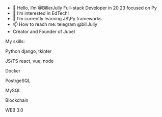 - 👋 Hello, I’m @BillerJully Full-stack Developer in 20 23 focused on Py
- 👀 I’m interested in EdTech!
- 🌱 I’m currently learning JS\Py frameworks
- 📫 How to reach me: telegram @billJully
- Creator and Founder of Jubel


My skills:

Python django, tkinter

JS/TS react, vue, node

Docker

PostrgeSQL

MySQL

Blockchain

WEB 3.0
<!---
BillerJully/BillerJully is a ✨ special ✨ repository because its `README.md` (this file) appears on your GitHub profile.
You can click the Preview link to take a look at your changes.
--->
